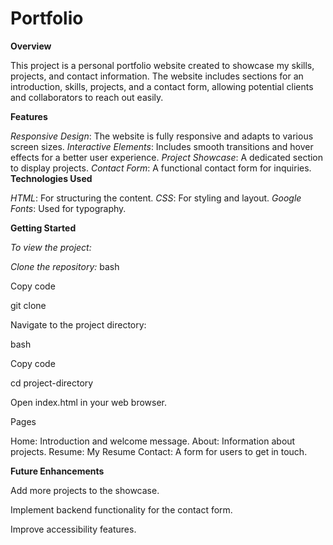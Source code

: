 # Portfolio
**Overview**


This project is a personal portfolio website created to showcase my skills, projects, and contact information. The website includes sections for an introduction, skills, projects, and a contact form, allowing potential clients and collaborators to reach out easily.

**Features**


*Responsive Design*: The website is fully responsive and adapts to various screen sizes.
*Interactive Elements*: Includes smooth transitions and hover effects for a better user experience.
*Project Showcase*: A dedicated section to display projects.
*Contact Form*: A functional contact form for inquiries.
**Technologies Used**

*HTML*: For structuring the content.
*CSS*: For styling and layout.
*Google Fonts*: Used for typography.

**Getting Started**

*To view the project:*

*Clone the repository:*
bash

Copy code

git clone <repository-url>

Navigate to the project directory:

bash

Copy code

cd project-directory

Open index.html in your web browser.

Pages

Home: Introduction and welcome message.
About: Information about projects.
Resume: My Resume
Contact: A form for users to get in touch.

**Future Enhancements**

Add more projects to the showcase.

Implement backend functionality for the contact form.

Improve accessibility features.
